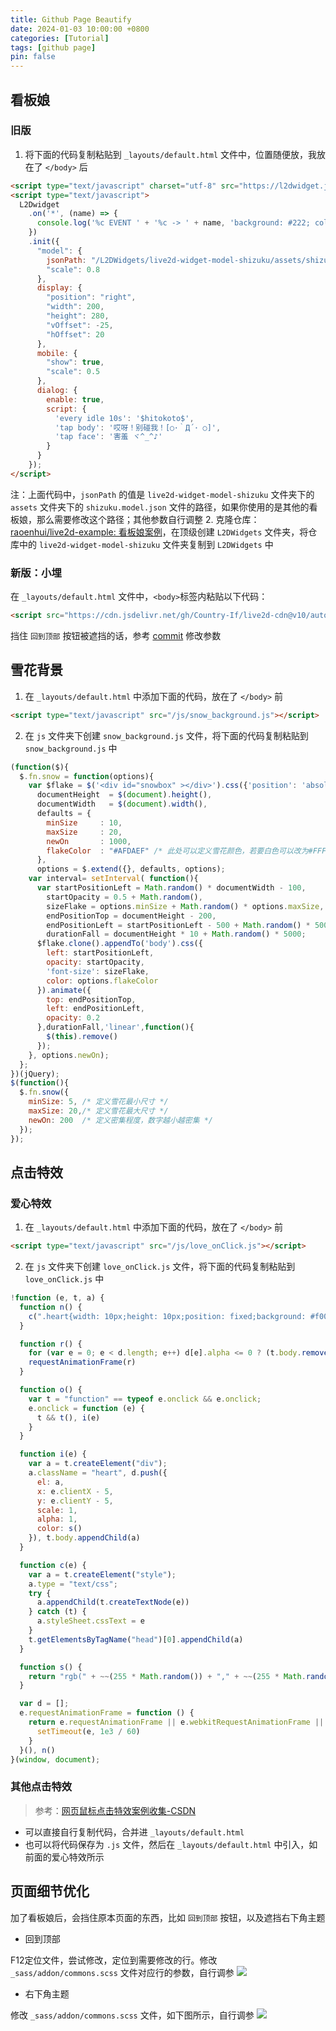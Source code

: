 ```yaml
---
title: Github Page Beautify
date: 2024-01-03 10:00:00 +0800
categories: [Tutorial]
tags: [github page]
pin: false
---
```



## 看板娘

### 旧版
1. 将下面的代码复制粘贴到 `_layouts/default.html` 文件中，位置随便放，我放在了 `</body>` 后
  ```html
  <script type="text/javascript" charset="utf-8" src="https://l2dwidget.js.org/lib/L2Dwidget.min.js"></script>
  <script type="text/javascript">
    L2Dwidget
      .on('*', (name) => {
        console.log('%c EVENT ' + '%c -> ' + name, 'background: #222; color: yellow', 'background: #fff; color: #000')
      })
      .init({
        "model": {
          jsonPath: "/L2DWidgets/live2d-widget-model-shizuku/assets/shizuku.model.json",
          "scale": 0.8
        },
        display: {
          "position": "right",
          "width": 200,
          "height": 280,
          "vOffset": -25,
          "hOffset": 20
        },
        mobile: {
          "show": true,
          "scale": 0.5
        },
        dialog: {
          enable: true,
          script: {
            'every idle 10s': '$hitokoto$',
            'tap body': '哎呀！别碰我！[○･｀Д´･ ○]',
            'tap face': '害羞 ヾ^_^♪'
          }
        }
      });
  </script>
  ```
  注：上面代码中，`jsonPath` 的值是 `live2d-widget-model-shizuku` 文件夹下的 `assets` 文件夹下的 `shizuku.model.json` 文件的路径，如果你使用的是其他的看板娘，那么需要修改这个路径；其他参数自行调整
2. 克隆仓库： [raoenhui/live2d-example: 看板娘案例](https://github.com/raoenhui/live2d-example)，在顶级创建 `L2DWidgets` 文件夹，将仓库中的 `live2d-widget-model-shizuku` 文件夹复制到 `L2DWidgets` 中

### 新版：小埋
在 `_layouts/default.html` 文件中，`<body>`标签内粘贴以下代码：
```html
<script src="https://cdn.jsdelivr.net/gh/Country-If/live2d-cdn@v10/autoload.js"></script>
```
挡住 `回到顶部` 按钮被遮挡的话，参考 [commit](https://github.com/Country-If/Country-If.github.io/commit/a0b95cff87aed5037ee517d418f631858065ba8a) 修改参数

## 雪花背景
1. 在 `_layouts/default.html` 中添加下面的代码，放在了 `</body>` 前
  ```html
  <script type="text/javascript" src="/js/snow_background.js"></script>
  ```
2. 在 `js` 文件夹下创建 `snow_background.js` 文件，将下面的代码复制粘贴到 `snow_background.js` 中
  ```js
  (function($){
    $.fn.snow = function(options){
      var $flake = $('<div id="snowbox" ></div>').css({'position': 'absolute','z-index':'9999', 'top': '-50px', 'cursor': 'pointer'}).html('❄'),
        documentHeight  = $(document).height(),
        documentWidth   = $(document).width(),
        defaults = {
          minSize     : 10,
          maxSize     : 20,
          newOn       : 1000,
          flakeColor  : "#AFDAEF" /* 此处可以定义雪花颜色，若要白色可以改为#FFFFFF */
        },
        options = $.extend({}, defaults, options);
      var interval= setInterval( function(){
        var startPositionLeft = Math.random() * documentWidth - 100,
          startOpacity = 0.5 + Math.random(),
          sizeFlake = options.minSize + Math.random() * options.maxSize,
          endPositionTop = documentHeight - 200,
          endPositionLeft = startPositionLeft - 500 + Math.random() * 500,
          durationFall = documentHeight * 10 + Math.random() * 5000;
        $flake.clone().appendTo('body').css({
          left: startPositionLeft,
          opacity: startOpacity,
          'font-size': sizeFlake,
          color: options.flakeColor
        }).animate({
          top: endPositionTop,
          left: endPositionLeft,
          opacity: 0.2
        },durationFall,'linear',function(){
          $(this).remove()
        });
      }, options.newOn);
    };
  })(jQuery);
  $(function(){
    $.fn.snow({
      minSize: 5, /* 定义雪花最小尺寸 */
      maxSize: 20,/* 定义雪花最大尺寸 */
      newOn: 200  /* 定义密集程度，数字越小越密集 */
    });
  });
  ```

## 点击特效
### 爱心特效
1. 在 `_layouts/default.html` 中添加下面的代码，放在了 `</body>` 前
  ```html
  <script type="text/javascript" src="/js/love_onClick.js"></script>
  ```
2. 在 `js` 文件夹下创建 `love_onClick.js` 文件，将下面的代码复制粘贴到 `love_onClick.js` 中
  ```js
  !function (e, t, a) {
    function n() {
      c(".heart{width: 10px;height: 10px;position: fixed;background: #f00;transform: rotate(45deg);-webkit-transform: rotate(45deg);-moz-transform: rotate(45deg);}.heart:after,.heart:before{content: '';width: inherit;height: inherit;background: inherit;border-radius: 50%;-webkit-border-radius: 50%;-moz-border-radius: 50%;position: fixed;}.heart:after{top: -5px;}.heart:before{left: -5px;}"), o(), r()
    }
  
    function r() {
      for (var e = 0; e < d.length; e++) d[e].alpha <= 0 ? (t.body.removeChild(d[e].el), d.splice(e, 1)) : (d[e].y--, d[e].scale += .004, d[e].alpha -= .013, d[e].el.style.cssText = "left:" + d[e].x + "px;top:" + d[e].y + "px;opacity:" + d[e].alpha + ";transform:scale(" + d[e].scale + "," + d[e].scale + ") rotate(45deg);background:" + d[e].color + ";z-index:99999");
      requestAnimationFrame(r)
    }
  
    function o() {
      var t = "function" == typeof e.onclick && e.onclick;
      e.onclick = function (e) {
        t && t(), i(e)
      }
    }
  
    function i(e) {
      var a = t.createElement("div");
      a.className = "heart", d.push({
        el: a,
        x: e.clientX - 5,
        y: e.clientY - 5,
        scale: 1,
        alpha: 1,
        color: s()
      }), t.body.appendChild(a)
    }
  
    function c(e) {
      var a = t.createElement("style");
      a.type = "text/css";
      try {
        a.appendChild(t.createTextNode(e))
      } catch (t) {
        a.styleSheet.cssText = e
      }
      t.getElementsByTagName("head")[0].appendChild(a)
    }
  
    function s() {
      return "rgb(" + ~~(255 * Math.random()) + "," + ~~(255 * Math.random()) + "," + ~~(255 * Math.random()) + ")"
    }
  
    var d = [];
    e.requestAnimationFrame = function () {
      return e.requestAnimationFrame || e.webkitRequestAnimationFrame || e.mozRequestAnimationFrame || e.oRequestAnimationFrame || e.msRequestAnimationFrame || function (e) {
        setTimeout(e, 1e3 / 60)
      }
    }(), n()
  }(window, document);
  ```

### 其他点击特效
> 参考：[网页鼠标点击特效案例收集-CSDN](https://blog.csdn.net/ungoing/article/details/125071691)

- 可以直接自行复制代码，合并进 `_layouts/default.html`
- 也可以将代码保存为 `.js` 文件，然后在 `_layouts/default.html` 中引入，如前面的爱心特效所示

## 页面细节优化

加了看板娘后，会挡住原本页面的东西，比如 `回到顶部` 按钮，以及遮挡右下角主题

- 回到顶部

F12定位文件，尝试修改，定位到需要修改的行。修改 `_sass/addon/commons.scss` 文件对应行的参数，自行调参
  ![](https://cdn.jsdelivr.net/gh/Country-If/Typora-images/img/202411081852853.png)

- 右下角主题

修改 `_sass/addon/commons.scss` 文件，如下图所示，自行调参
  ![](https://cdn.jsdelivr.net/gh/Country-If/Typora-images/img/202401031544028.png)
